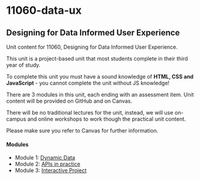# 11060-data-ux
## Designing for Data Informed User Experience 

Unit content for 11060, Designing for Data Informed User Experience.

This unit is a project-based unit that most students complete in their third year of study.

To complete this unit you must have a sound knowledge of **HTML, CSS and JavaScript** - you cannot complete the unit without JS knowledge!

There are 3 modules in this unit, each ending with an assessment item. Unit content will be provided on GitHub and on Canvas. 

There will be no traditional lectures for the unit, instead, we will use on-campus and online workshops to work though the practical unit content. 

Please make sure you refer to Canvas for further information.

#### Modules
- Module 1: [Dynamic Data](https://uc-design.github.io/11060-data-ux/module-1)
- Module 2: [APIs in practice](https://uc-design.github.io/11060-data-ux/module-2)
- Module 3: [Interactive Project](https://uc-design.github.io/11060-data-ux/module-3)
